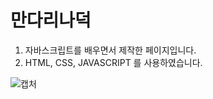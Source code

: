 # 만다리나덕

1. 자바스크립트를 배우면서 제작한 페이지입니다.
2. HTML, CSS, JAVASCRIPT 를 사용하였습니다.

![캡처](/imgs/만다리나덕_readme.gif)
